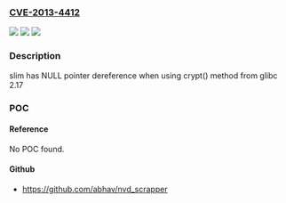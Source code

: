 ### [CVE-2013-4412](https://cve.mitre.org/cgi-bin/cvename.cgi?name=CVE-2013-4412)
![](https://img.shields.io/static/v1?label=Product&message=slim&color=blue)
![](https://img.shields.io/static/v1?label=Version&message=n%2Fa&color=blue)
![](https://img.shields.io/static/v1?label=Vulnerability&message=ptr%20dereference&color=brighgreen)

### Description

slim has NULL pointer dereference when using crypt() method from glibc 2.17

### POC

#### Reference
No POC found.

#### Github
- https://github.com/abhav/nvd_scrapper

